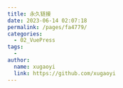```yaml
---
title: 永久链接
date: 2023-06-14 02:07:18
permalink: /pages/fa4779/
categories:
  - 02_VuePress
tags:
  - 
author: 
  name: xugaoyi
  link: https://github.com/xugaoyi
---
```

